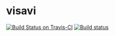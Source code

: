 # visavi
[![Build Status on Travis-CI](https://travis-ci.org/vnau/visavi.svg?branch=master)](https://travis-ci.org/vnau/visavi) [![Build status](https://ci.appveyor.com/api/projects/status/dag3r35u0sn1sci3?svg=true)](https://ci.appveyor.com/project/vnau/visavi)
